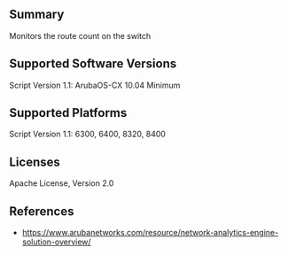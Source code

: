 ## Summary

Monitors the route count on the switch

## Supported Software Versions

Script Version 1.1: ArubaOS-CX 10.04 Minimum

## Supported Platforms

Script Version 1.1: 6300, 6400, 8320, 8400


## Licenses

Apache License, Version 2.0

## References

- https://www.arubanetworks.com/resource/network-analytics-engine-solution-overview/
